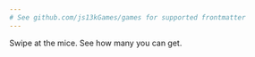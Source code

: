 ```yaml
---
# See github.com/js13kGames/games for supported frontmatter
---
```

Swipe at the mice. See how many you can get.